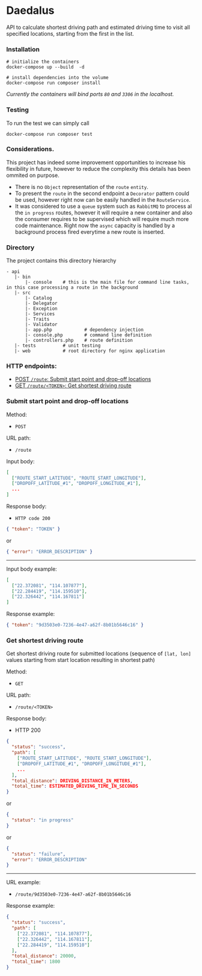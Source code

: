 Daedalus
========

API to calculate shortest driving path and estimated driving time to visit all specified locations, starting from the first in the list.

### Installation

```
# initialize the containers
docker-compose up --build  -d

# install dependencies into the volume
docker-compose run composer install
```
*Currently the containers will bind ports `80` and `3306` in the localhost.*

### Testing 

To run the test we can simply call

```
docker-compose run composer test
```

### Considerations.

This project has indeed some improvement opportunities to increase his flexibility in future, however to reduce the complexity this details has been ommited on purpose. 
 - There is no `Object` representation of the `route` `entity`. 
 - To present the `route` in the second endpoint a `Decorator` pattern could be used, however right now can be easily handled in the `RouteService`.
 - It was considered to use a `queue` system such as `RabbitMQ` to process al the `in progress` routes, however it will require a new container and also the consumer requires to be supervised which will require much more code maintenance. Right now the `async` capacity is handled by a background process fired everytime a new route is inserted. 

### Directory

The project contains this directory hierarchy

```
- api
   |- bin
       |- console    # this is the main file for command line tasks, in this case processing a route in the background
   |- src
       |- Catalog
       |- Delegator
       |- Exception
       |- Services
       |- Traits
       |- Validator
       |- app.php            # dependency injection
       |- console.php        # command line definition
       |- controllers.php    # route definition
   |- tests          # unit testing
   |- web            # root directory for nginx application
```

### HTTP endpoints:

- [POST `/route`: Submit start point and drop-off locations](#submit-start-point-and-drop-off-locations)
- [GET `/route/<TOKEN>`: Get shortest driving route](#get-shortest-driving-route)

### Submit start point and drop-off locations

Method:
 - `POST`

URL path:
 - `/route`

Input body:

```json
[
  ["ROUTE_START_LATITUDE", "ROUTE_START_LONGITUDE"],
  ["DROPOFF_LATITUDE_#1", "DROPOFF_LONGITUDE_#1"],
  ...
]
```

Response body:
 - `HTTP code 200`

```json
{ "token": "TOKEN" }
```

or

```json
{ "error": "ERROR_DESCRIPTION" }
```

---

Input body example:

```json
[
  ["22.372081", "114.107877"],
  ["22.284419", "114.159510"],
  ["22.326442", "114.167811"]
]
```

Response example:

```json
{ "token": "9d3503e0-7236-4e47-a62f-8b01b5646c16" }
```

### Get shortest driving route
Get shortest driving route for submitted locations (sequence of `[lat, lon]` values starting from start location resulting in shortest path)

Method:
- `GET`

URL path:
- `/route/<TOKEN>`

Response body:
- HTTP 200

```json
{
  "status": "success",
  "path": [
    ["ROUTE_START_LATITUDE", "ROUTE_START_LONGITUDE"],
    ["DROPOFF_LATITUDE_#1", "DROPOFF_LONGITUDE_#1"],
    ...
  ],
  "total_distance": DRIVING_DISTANCE_IN_METERS,
  "total_time": ESTIMATED_DRIVING_TIME_IN_SECONDS
}
```
or

```json
{
  "status": "in progress"
}
```
or

```json
{
  "status": "failure",
  "error": "ERROR_DESCRIPTION"
}
```

---

URL example:
 - `/route/9d3503e0-7236-4e47-a62f-8b01b5646c16`

Response example:
```json
{
  "status": "success",
  "path": [
    ["22.372081", "114.107877"],
    ["22.326442", "114.167811"],
    ["22.284419", "114.159510"]
  ],
  "total_distance": 20000,
  "total_time": 1800
}
```
